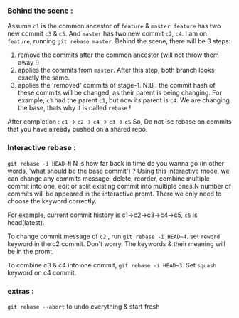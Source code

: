 
### Behind the scene :
Assume `c1` is the common ancestor of `feature` & `master`. `feature` has two new commit `c3` & `c5`. And `master` has two new commit `c2`, `c4`.
I am on `feature`, running `git rebase master`.
Behind the scene, there will be 3 steps:
1) remove the commits after the common ancestor (will not throw them away !)
2) applies the commits from `master`. After this step, both branch looks exactly the same.
3) applies the 'removed' commits of stage-1. N.B : the commit hash of these commits will be changed, as their parent is being changing. For example, `c3` had the parent `c1`, but now its parent is `c4`. We are changing the base, thats why it is called `rebase` !

After completion : `c1` -> `c2` -> `c4` -> `c3` -> `c5` 
So, Do not ise rebase on commits that you have already pushed on a shared repo.

### Interactive rebase : 
`git rebase -i HEAD~N` 
N is how far back in time do you wanna go (in other words, 'what should be the base commit') ? 
Using this interactive mode, we can change any commits message, delete, reorder, combine multiple commit into one, edit or split existing commit into multiple ones.N number of commits will be appeared in the interactive promt. There we only need to choose the keyword correctly.

For example, current commit history is c1->c2->c3->c4->c5, `c5` is head(latest). 

To change commit message of `c2` , run `git rebase -i HEAD~4`. set `reword` keyword in the c2 commit. Don't worry. The keywords & their meaning will be in the promt.

To combine c3 & c4 into one commit, `git rebase -i HEAD~3`. Set `squash` keyword on c4 commit. 


### extras :
`git rebase --abort` to undo everything & start fresh